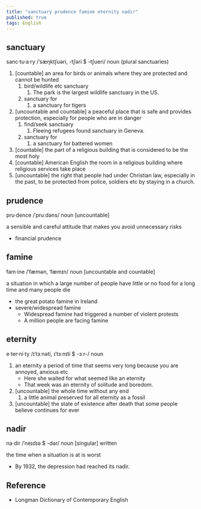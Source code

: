 ```yaml
---
title: "sanctuary prudence famine eternity nadir"
published: true
tags: English
---
```


## sanctuary

sanc·tu·a·ry /ˈsæŋktʃuəri, -tʃəri $ -tʃueri/ noun (plural sanctuaries)

1. [countable] an area for birds or animals where they are protected and cannot
   be hunted
   1. bird/wildlife etc sanctuary
      1. The park is the largest wildlife sanctuary in the US.
   2. sanctuary for
      1. a sanctuary for tigers
2. [uncountable and countable] a peaceful place that is safe and provides
   protection, especially for people who are in danger
   1. find/seek sanctuary
      1. Fleeing refugees found sanctuary in Geneva.
   2. sanctuary for
      1. a sanctuary for battered women
3. [countable] the part of a religious building that is considered to be the
   most holy
4. [countable] American English the room in a religious building where religious
   services take place
5. [uncountable] the right that people had under Christian law, especially in
   the past, to be protected from police, soldiers etc by staying in a church.

## prudence

pru·dence /ˈpruːdəns/ noun [uncountable]

a sensible and careful attitude that makes you avoid unnecessary risks

- financial prudence

## famine

fam·ine /ˈfæmən, ˈfæmɪn/ noun [uncountable and countable]

a situation in which a large number of people have little or no food for a long
time and many people die

- the great potato famine in Ireland
- severe/widespread famine
  - Widespread famine had triggered a number of violent protests
  - A million people are facing famine

## eternity

e·ter·ni·ty /ɪˈtɜːnəti, ɪˈtɜːnɪti $ -ɜːr-/ noun

1. an eternity a period of time that seems very long because you are annoyed,
   anxious etc
   - Here she waited for what seemed like an eternity
   - That week was an eternity of solitude and boredom.
2. [uncountable] the whole time without any end
   1. a little animal preserved for all eternity as a fossil
3. [uncountable] the state of existence after death that some people believe
   continues for ever

## nadir

na·dir /ˈneɪdɪə $ -dər/ noun [singular] written

the time when a situation is at is worst

- By 1932, the depression had reached its nadir.

## Reference

- Longman Dictionary of Contemporary English
